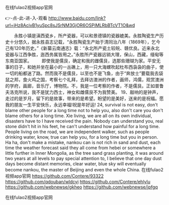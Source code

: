 
在线fulao2视频app官网




👉-点-此-进-入-观看  http://www.baidu.com/link?url=jHz8AcivB1yuSpc8sJSrNM3GjOR6OSPiMLRbBTcVT1O&wd




　　永胜小镇是滇西瓷乡，所产瓷器，可以和景德镇的瓷器媲美。永胜陶瓷生产历史十分悠久，据永胜县志记载，“永胜陶瓷生产始于清同治八年（1869年），乞今己有120年历史。”《新纂云南通志》载：“永北所产瓷土较皖、赣优良。近来永北瓷器与江西争胜，迤西务属皆用之。”永胜所产瓷器远销大理，保山，西藏，缅甸等东南亚国家。
　　即使我是儒艮，确定和我的雌儒艮，选那些珊瑚为家。平安无事的日子，和她并坐在最小的一丛礁上，用一只大海螺吹起杜布西袅袅的曲子，使一切的船都迷了路。然而我不是儒艮，以至也不是飞鱼，由于“奔放士”要载我去袋鼠之邦，食火鸡之国，考察七个礼拜，去拜访澳洲的作者，画师，鸿儒，观赏澳洲的学府，画廊，音乐厅，博物院。不，我是一位考察的作者，不是儒艮。正如普鲁夫洛克所说，我不是犹力西士，神女和雌儒艮不为我赞美。
	19、敲响的是钟声，走过的是岁月，留下的是故事，带来的是希望。盼望的是美好，送来的是祝福。愿我的朋友一生平安快乐，永远幸福!祝是年好运!
24, survival is not easy, don't blame other people for a long time not to help you, also don't care you don't blame others for a long time.
Xie living, we are all on its own individual, disasters have to I have received the pain.
Nobody can understand you, real stone didn't hit in his feet, he can't understand how painful for a long time.
People living on the road, we are independent walker, such as people drinking water, know, true can help you, for a long time but you in person.
Ha ha, don't make a mistake, nankou can is not rich in sand and dust, each time the weather forecast said they all come from hebei or somewhere a little further in Inner Mongolia, as the tree sand grass planting, it was around two years at all levels to pay special attention to, I believe that one day dust days become distant memories, clear water, blue sky will eventually become nankou, the master of Beijing and even the whole China.
在线fulao2视频app官网 https://github.com/Contere/93322
https://github.com/qdouban/wldcyj
https://github.com/Contere/ehlylu
https://github.com/webnewse/gkheo
https://github.com/webnewse/jpfgq





在线fulao2视频app官网
